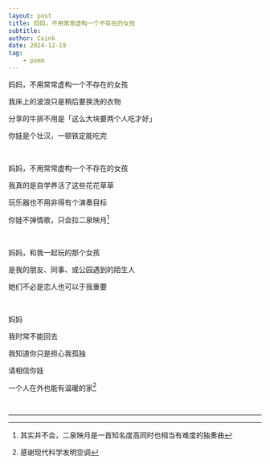 ```yaml
---
layout: post
title: 妈妈，不用常常虚构一个不存在的女孩
subtitle: 
author: Coink
date: 2024-12-19
tag: 
    - poem
---
```


妈妈，不用常常虚构一个不存在的女孩

我床上的波浪只是稍后要换洗的衣物

分享的牛排不用是「这么大块要两个人吃才好」

你娃是个壮汉，一顿铁定能吃完

<br />

妈妈，不用常常虚构一个不存在的女孩

我真的是自学养活了这些花花草草

玩乐器也不用非得有个演奏目标

你娃不弹情歌，只会拉二泉映月[^1]

<br />

妈妈，和我一起玩的那个女孩

是我的朋友、同事、或公园遇到的陌生人

她们不必是恋人也可以于我重要

<br />

妈妈

我时常不能回去

我知道你只是担心我孤独

请相信你娃

一个人在外也能有温暖的家[^2]

<br />

---

[^1]: 其实并不会，二泉映月是一首知名度高同时也相当有难度的独奏曲

[^2]: 感谢现代科学发明空调